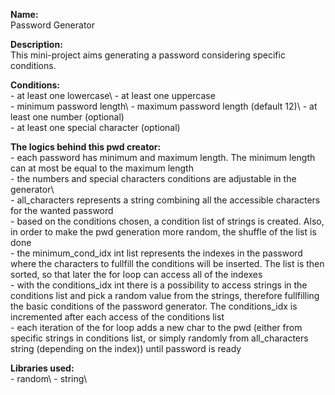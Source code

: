 **Name:**\
Password Generator

**Description:**\
This mini-project aims generating a password considering specific conditions.
    
**Conditions:**\
	- at least one lowercase\ 
	- at least one uppercase\
	- minimum password length\ 
	- maximum password length (default 12)\ 
	- at least one number (optional)\
	- at least one special character (optional)

**The logics behind this pwd creator:**\
    - each password has minimum and maximum length. The minimum length can 
      at most be equal to the maximum length\
    - the numbers and special characters conditions are adjustable in the 
      generator\   
    - all_characters represents a string combining all the accessible 
      characters for the wanted password\
    - based on the conditions chosen, a condition list of strings is 
      created. Also, in order to make the pwd generation more random, 
      the shuffle of the list is done\
    - the minimum_cond_idx int list represents the indexes in the password
      where the characters to fullfill the conditions will be inserted. 
      The list is then sorted, so that later the for loop can access all 
      of the indexes\
    - with the conditions_idx int there is a possibility to access strings 
      in the conditions list and pick a random value from the strings, 
      therefore fullfilling the basic conditions of the password generator.
      The conditions_idx is incremented after each access of the 
      conditions list\
    - each iteration of the for loop adds a new char to the pwd (either 
      from specific strings in conditions list, or simply randomly 
      from all_characters string (depending on the index)) until 
      password is ready

**Libraries used:**\
    - random\ 
    - string\